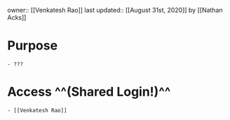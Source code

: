 owner:: [[Venkatesh Rao]]
last updated:: [[August 31st, 2020]] by [[Nathan Acks]]
# Purpose
    - ???
# Access ^^(Shared Login!)^^
    - [[Venkatesh Rao]]
